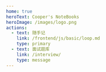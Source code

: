 ```yaml
---
home: true
heroText: Cooper's NoteBooks
heroImage: /images/logo.png
actions:
  - text: 随手记
    link: /frontend/js/basic/loop.md
    type: primary
  - text: 面试题库
    link: /interview/
    type: message
---
```

